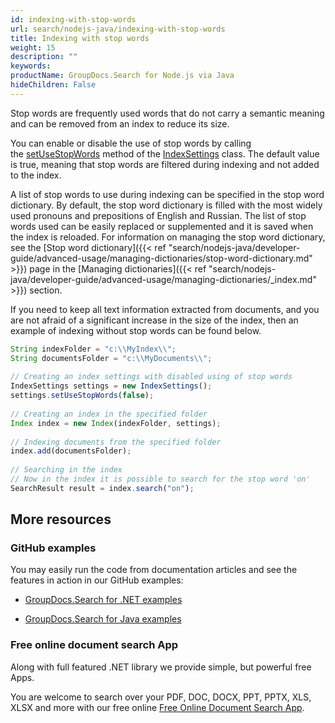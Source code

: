 ```yaml
---
id: indexing-with-stop-words
url: search/nodejs-java/indexing-with-stop-words
title: Indexing with stop words
weight: 15
description: ""
keywords: 
productName: GroupDocs.Search for Node.js via Java
hideChildren: False
---
```

Stop words are frequently used words that do not carry a semantic meaning and can be removed from an index to reduce its size.

You can enable or disable the use of stop words by calling the [setUseStopWords](https://reference.groupdocs.com/search/nodejs-java/com.groupdocs.search/IndexSettings#setUseStopWords(boolean)) method of the [IndexSettings](https://reference.groupdocs.com/search/nodejs-java/com.groupdocs.search/IndexSettings) class. The default value is true, meaning that stop words are filtered during indexing and not added to the index.

A list of stop words to use during indexing can be specified in the stop word dictionary. By default, the stop word dictionary is filled with the most widely used pronouns and prepositions of English and Russian. The list of stop words used can be easily replaced or supplemented and it is saved when the index is reloaded. For information on managing the stop word dictionary, see the [Stop word dictionary]({{< ref "search/nodejs-java/developer-guide/advanced-usage/managing-dictionaries/stop-word-dictionary.md" >}}) page in the [Managing dictionaries]({{< ref "search/nodejs-java/developer-guide/advanced-usage/managing-dictionaries/_index.md" >}}) section.

If you need to keep all text information extracted from documents, and you are not afraid of a significant increase in the size of the index, then an example of indexing without stop words can be found below.

```javascript
String indexFolder = "c:\\MyIndex\\";
String documentsFolder = "c:\\MyDocuments\\";
 
// Creating an index settings with disabled using of stop words
IndexSettings settings = new IndexSettings();
settings.setUseStopWords(false);
 
// Creating an index in the specified folder
Index index = new Index(indexFolder, settings);
 
// Indexing documents from the specified folder
index.add(documentsFolder);
 
// Searching in the index
// Now in the index it is possible to search for the stop word 'on'
SearchResult result = index.search("on");
```

## More resources

### GitHub examples

You may easily run the code from documentation articles and see the features in action in our GitHub examples:

*   [GroupDocs.Search for .NET examples](https://github.com/groupdocs-search/GroupDocs.Search-for-.NET)
    
*   [GroupDocs.Search for Java examples](https://github.com/groupdocs-search/GroupDocs.Search-for-Java)
    

### Free online document search App

Along with full featured .NET library we provide simple, but powerful free Apps.

You are welcome to search over your PDF, DOC, DOCX, PPT, PPTX, XLS, XLSX and more with our free online [Free Online Document Search App](https://products.groupdocs.app/search).
